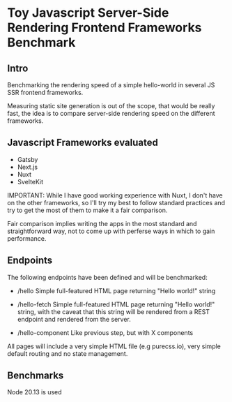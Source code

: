 # Toy Javascript Server-Side Rendering Frontend Frameworks Benchmark

## Intro

Benchmarking the rendering speed of a simple hello-world in several JS SSR
frontend frameworks.

Measuring static site generation is out of the scope, that would be really fast,
the idea is to compare server-side rendering speed on the different frameworks.

## Javascript Frameworks evaluated

- Gatsby
- Next.js
- Nuxt
- SvelteKit

IMPORTANT: While I have good working experience with Nuxt, I don't have on the
other frameworks, so I'll try my best to follow standard practices and try to
get the most of them to make it a fair comparison.

Fair comparison implies writing the apps in the most standard and
straightforward way, not to come up with perferse ways in which to gain
performance.

## Endpoints

The following endpoints have been defined and will be benchmarked:

- /hello
  Simple full-featured HTML page returning "Hello world!" string

- /hello-fetch
  Simple full-featured HTML page returning "Hello world!" string, with the
  caveat that this string will be rendered from a REST endpoint and rendered
  from the server.

- /hello-component
  Like previous step, but with X components

All pages will include a very simple HTML file (e.g purecss.io), very simple
default routing and no state management.

## Benchmarks

Node 20.13 is used